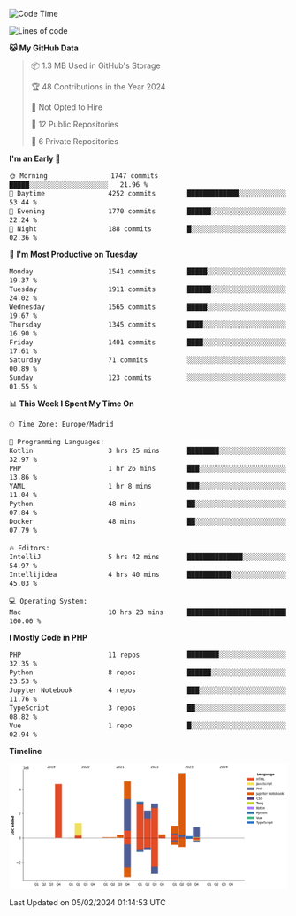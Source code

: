 <!--START_SECTION:waka-->
![Code Time](http://img.shields.io/badge/Code%20Time-27%20hrs%2018%20mins-blue)

![Lines of code](https://img.shields.io/badge/From%20Hello%20World%20I%27ve%20Written-26.3%20million%20lines%20of%20code-blue)

**🐱 My GitHub Data** 

> 📦 1.3 MB Used in GitHub's Storage 
 > 
> 🏆 48 Contributions in the Year 2024
 > 
> 🚫 Not Opted to Hire
 > 
> 📜 12 Public Repositories 
 > 
> 🔑 6 Private Repositories 
 > 
**I'm an Early 🐤** 

```text
🌞 Morning                1747 commits        █████░░░░░░░░░░░░░░░░░░░░   21.96 % 
🌆 Daytime                4252 commits        █████████████░░░░░░░░░░░░   53.44 % 
🌃 Evening                1770 commits        ██████░░░░░░░░░░░░░░░░░░░   22.24 % 
🌙 Night                  188 commits         █░░░░░░░░░░░░░░░░░░░░░░░░   02.36 % 
```
📅 **I'm Most Productive on Tuesday** 

```text
Monday                   1541 commits        █████░░░░░░░░░░░░░░░░░░░░   19.37 % 
Tuesday                  1911 commits        ██████░░░░░░░░░░░░░░░░░░░   24.02 % 
Wednesday                1565 commits        █████░░░░░░░░░░░░░░░░░░░░   19.67 % 
Thursday                 1345 commits        ████░░░░░░░░░░░░░░░░░░░░░   16.90 % 
Friday                   1401 commits        ████░░░░░░░░░░░░░░░░░░░░░   17.61 % 
Saturday                 71 commits          ░░░░░░░░░░░░░░░░░░░░░░░░░   00.89 % 
Sunday                   123 commits         ░░░░░░░░░░░░░░░░░░░░░░░░░   01.55 % 
```


📊 **This Week I Spent My Time On** 

```text
🕑︎ Time Zone: Europe/Madrid

💬 Programming Languages: 
Kotlin                   3 hrs 25 mins       ████████░░░░░░░░░░░░░░░░░   32.97 % 
PHP                      1 hr 26 mins        ███░░░░░░░░░░░░░░░░░░░░░░   13.86 % 
YAML                     1 hr 8 mins         ███░░░░░░░░░░░░░░░░░░░░░░   11.04 % 
Python                   48 mins             ██░░░░░░░░░░░░░░░░░░░░░░░   07.84 % 
Docker                   48 mins             ██░░░░░░░░░░░░░░░░░░░░░░░   07.79 % 

🔥 Editors: 
IntelliJ                 5 hrs 42 mins       ██████████████░░░░░░░░░░░   54.97 % 
Intellijidea             4 hrs 40 mins       ███████████░░░░░░░░░░░░░░   45.03 % 

💻 Operating System: 
Mac                      10 hrs 23 mins      █████████████████████████   100.00 % 
```

**I Mostly Code in PHP** 

```text
PHP                      11 repos            ████████░░░░░░░░░░░░░░░░░   32.35 % 
Python                   8 repos             ██████░░░░░░░░░░░░░░░░░░░   23.53 % 
Jupyter Notebook         4 repos             ███░░░░░░░░░░░░░░░░░░░░░░   11.76 % 
TypeScript               3 repos             ██░░░░░░░░░░░░░░░░░░░░░░░   08.82 % 
Vue                      1 repo              █░░░░░░░░░░░░░░░░░░░░░░░░   02.94 % 
```



**Timeline**

![Lines of Code chart](https://raw.githubusercontent.com/danisoronellas/danisoronellas/main/assets/bar_graph.png)


 Last Updated on 05/02/2024 01:14:53 UTC
<!--END_SECTION:waka-->
